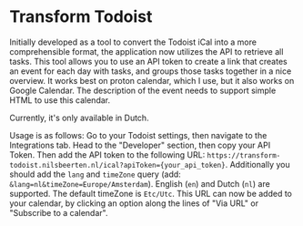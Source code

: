 # Transform Todoist
Initially developed as a tool to convert the Todoist iCal into a more comprehensible format, the application now utilizes the API to retrieve all tasks.
This tool allows you to use an API token to create a link that creates an event for each day with tasks, and groups those tasks together in a nice overview.
It works best on proton calendar, which I use, but it also works on Google Calendar. 
The description of the event needs to support simple HTML to use this calendar.

Currently, it's only available in Dutch.

Usage is as follows:
Go to your Todoist settings, then navigate to the Integrations tab. Head to the "Developer" section, then copy your API Token.
Then add the API token to the following URL: `https://transform-todoist.nilsbeerten.nl/ical?apiToken={your_api_token}`.
Additionally you should add the `lang` and `timeZone` query (add: `&lang=nl&timeZone=Europe/Amsterdam`). English (`en`) and Dutch (`nl`)
are supported. The default timeZone is `Etc/Utc`.
This URL can now be added to your calendar, by clicking an option along the lines of "Via URL" or "Subscribe to a calendar".
